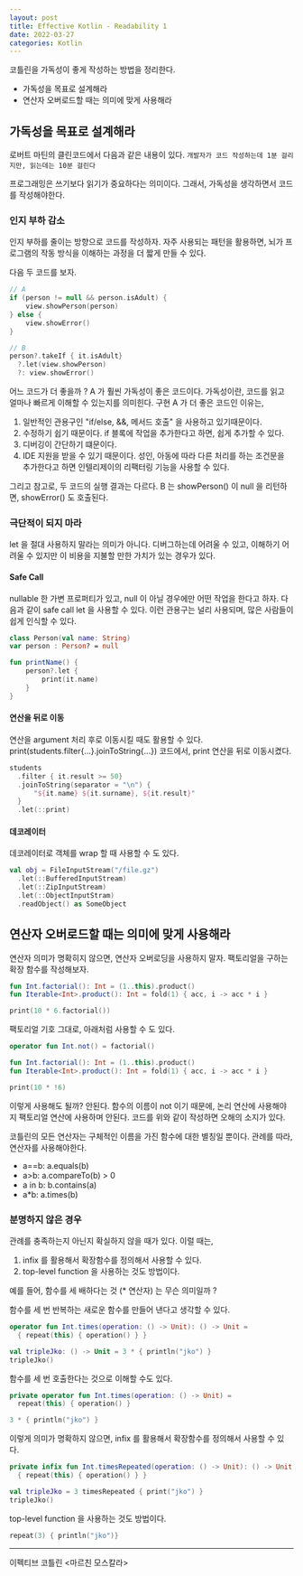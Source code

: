 ```yaml
---
layout: post
title: Effective Kotlin - Readability 1
date: 2022-03-27
categories: Kotlin
---
```


코틀린을 가독성이 좋게 작성하는 방법을 정리한다.

- 가독성을 목표로 설계해라
- 연산자 오버로드할 때는 의미에 맞게 사용해라

## 가독성을 목표로 설계해라

로버트 마틴의 클린코드에서 다음과 같은 내용이 있다.
`개발자가 코드 작성하는데 1분 걸리지만, 읽는데는 10분 걸린다`

프로그래밍은 쓰기보다 읽기가 중요하다는 의미이다.
그래서, 가독성을 생각하면서 코드를 작성해야한다.

### 인지 부하 감소

인지 부하를 줄이는 방향으로 코드를 작성하자.
자주 사용되는 패턴을 활용하면, 뇌가 프로그램의 작동 방식을 이해하는 과정을 더 짧게 만들 수 있다.

다음 두 코드를 보자.

```kotlin
// A
if (person != null && person.isAdult) {
    view.showPerson(person)
} else {
    view.showError()
}

// B
person?.takeIf { it.isAdult}
  ?.let(view.showPerson)
  ?: view.showError()
```

어느 코드가 더 좋을까 ? A 가 훨씬 가독성이 좋은 코드이다.
가독성이란, 코드를 읽고 얼마나 빠르게 이해할 수 있는지를 의미힌다.
구현 A 가 더 좋은 코드인 이유는,

1. 일반적인 관용구인 "if/else, &&, 메서드 호출" 을 사용하고 있기때문이다.
2. 수정하기 쉽기 때문이다. if 블록에 작업을 추가한다고 하면, 쉽게 추가할 수 있다.
3. 디버깅이 간단하기 떄문이다.
4. IDE 지원을 받을 수 있기 때문이다. 성인, 아동에 따라 다른 처리를 하는 조건문을 추가한다고 하면 인텔리제이의 리팩터링 기능을 사용할 수 있다.

그리고 참고로, 두 코드의 실행 결과는 다르다.
B 는 showPerson() 이 null 을 리턴하면, showError() 도 호출된다.

### 극단적이 되지 마라

let 을 절대 사용하지 말라는 의미가 아니다.
디버그하는데 어려울 수 있고, 이해하기 어려울 수 있지만 이 비용을 지불할 만한 가치가 있는 경우가 있다.

#### Safe Call

nullable 한 가변 프로퍼티가 있고, null 이 아닐 경우에만 어떤 작업을 한다고 하자.
다음과 같이 safe call let 을 사용할 수 있다.
이런 관용구는 널리 사용되며, 많은 사람들이 쉽게 인식할 수 있다.

```kotlin
class Person(val name: String)
var person : Person? = null

fun printName() {
    person?.let {
        print(it.name)
    }
}
```

#### 연산을 뒤로 이동

연산을 argument 처리 후로 이동시킬 때도 활용할 수 있다.
print(students.filter{...}.joinToString{...}) 코드에서, print 연산을 뒤로 이동시켰다.

```kotlin
students
  .filter { it.result >= 50}
  .joinToString(separator = "\n") {
      "${it.name} ${it.surname}, ${it.result}"
  }
  .let(::print)
```

#### 데코레이터

데코레이터로 객체를 wrap 할 때 사용할 수 도 있다.

```kotlin
val obj = FileInputStream("/file.gz")
  .let(::BufferedInputStream)
  .let(::ZipInputStream)
  .let(::ObjectInputStram)
  .readObject() as SomeObject
```

## 연산자 오버로드할 때는 의미에 맞게 사용해라

연산자 의미가 명확히지 않으면, 연산자 오버로딩을 사용하지 말자.
팩토리얼을 구하는 확장 함수를 작성해보자.

```kotlin
fun Int.factorial(): Int = (1..this).product()
fun Iterable<Int>.product(): Int = fold(1) { acc, i -> acc * i }

print(10 * 6.factorial())
```

팩토리얼 기호 그대로, 아래처럼 사용할 수 도 있다.

```kotlin
operator fun Int.not() = factorial()

fun Int.factorial(): Int = (1..this).product()
fun Iterable<Int>.product(): Int = fold(1) { acc, i -> acc * i }

print(10 * !6)
```

이렇게 사용해도 될까? 안된다.
함수의 이름이 not 이기 때문에, 논리 연산에 사용해야지 팩토리얼 연산에 사용하며 안된다.
코드를 위와 같이 작성하면 오해의 소지가 있다.

코틀린의 모든 연산자는 구체적인 이름을 가진 함수에 대한 별칭일 뿐이다.
관례를 따라, 연산자를 사용해야한다.

- a==b: a.equals(b)
- a>b: a.compareTo(b) > 0
- a in b: b.contains(a)
- a*b: a.times(b)

### 분명하지 않은 경우

관례를 충족하는지 아닌지 확실하지 않을 때가 있다. 이럴 때는,

1. infix 를 활용해서 확장함수를 정의해서 사용할 수 있다.
2. top-level function 을 사용하는 것도 방법이다.

예를 들어, 함수를 세 배하다는 것 (* 연산자) 는 무슨 의미일까 ?

함수를 세 번 반복하는 새로운 함수를 만들어 낸다고 생각할 수 있다.

```kotlin
operator fun Int.times(operation: () -> Unit): () -> Unit =
  { repeat(this) { operation() } }

val tripleJko: () -> Unit = 3 * { println("jko") }
tripleJko()
```

함수를 세 번 호출한다는 것으로 이해할 수도 있다.

```kotlin
private operator fun Int.times(operation: () -> Unit) =
  repeat(this) { operation() }

3 * { println("jko") }
```

이렇게 의미가 명확하지 않으면, infix 를 활용해서 확장함수를 정의해서 사용할 수 있다.

```kotlin
private infix fun Int.timesRepeated(operation: () -> Unit): () -> Unit =
  { repeat(this) { operation() } }

val tripleJko = 3 timesRepeated { print("jko") }
tripleJko()
```

top-level function 을 사용하는 것도 방법이다.

```kotlin
repeat(3) { println("jko")}
```

---

이펙티브 코틀린 <마르친 모스칼라>
